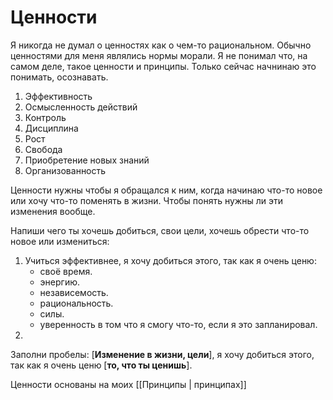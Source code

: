 # Ценности 
Я никогда не думал о ценностях как о чем-то рациональном. Обычно ценностями для меня являлись нормы морали. Я не понимал что, на самом деле, такое ценности и принципы. Только сейчас начнинаю это понимать, осознавать.

1. Эффективность
2. Осмысленность действий
3. Контроль
4. Дисциплина
5. Рост
6. Свобода
7. Приобретение новых знаний
8. Организованность

Ценности нужны чтобы я обращался к ним, когда начинаю что-то новое или хочу что-то поменять в жизни. Чтобы понять нужны ли эти изменения вообще.

Напиши чего ты хочешь добиться, свои цели, хочешь обрести что-то новое или измениться:

1. Учиться эффективнее, я хочу добиться этого, так как я очень ценю: 
	-  своё время. 
	-  энергию.
	-  независемость.
	-  рациональность. 
	-  силы.
	-  уверенность в том что я смогу что-то, если я это запланировал.
2. 


Заполни пробелы:
[**Изменение в жизни, цели**], я хочу добиться этого, так как я очень ценю [**то, что ты ценишь**].

Ценности основаны на моих [[Принципы | принципах]]
